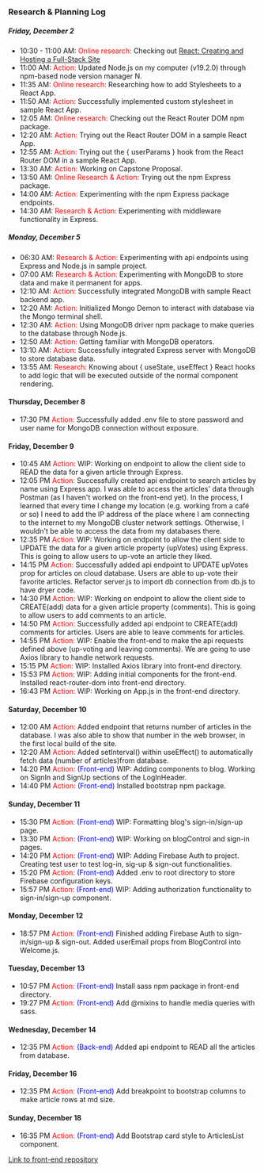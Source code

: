 
### Research & Planning Log

##### Friday, December 2
* 10:30 - 11:00 AM: <span style="color:red">Online research:</span> Checking out [React: Creating and Hosting a Full-Stack Site](https://www.linkedin.com/learning-login/share?account=56745513&forceAccount=false&redirect=https%3A%2F%2Fwww.linkedin.com%2Flearning%2Freact-creating-and-hosting-a-full-stack-site-15153869%3Ftrk%3Dshare_ent_url%26shareId%3DQ%252FAAp11LRy2iIxC%252B9b50Hg%253D%253D)
* 11:00 AM: <span style="color:red">Action:</span> Updated Node.js on my computer (v19.2.0) through npm-based node version manager N.
* 11:35 AM: <span style="color:red">Online research:</span> Researching how to add Stylesheets to a React App.
* 11:50 AM: <span style="color:red">Action:</span> Successfully implemented custom stylesheet in sample React App.
* 12:05 AM: <span style="color:red">Online research:</span> Checking out the React Router DOM npm package.
* 12:20 AM: <span style="color:red">Action:</span> Trying out the React Router DOM in a sample React App.
* 12:55 AM: <span style="color:red">Action:</span> Trying out the { userParams } hook from the React Router DOM in a sample React App.
* 13:30 AM: <span style="color:red">Action:</span> Working on Capstone Proposal.
* 13:50 AM: <span style="color:red">Online Research & Action:</span> Trying out the npm Express package.
* 14:00 AM: <span style="color:red">Action:</span> Experimenting with the npm Express package endpoints.
* 14:30 AM: <span style="color:red">Research & Action:</span> Experimenting with middleware functionality in Express.

##### Monday, December 5
* 06:30 AM: <span style="color:red">Research & Action:</span> Experimenting with api endpoints using Express and Node.js in sample project.
* 07:00 AM: <span style="color:red">Research & Action:</span> Experimenting with MongoDB to store data and make it permanent for apps.
* 12:10 AM: <span style="color:red">Action:</span> Successfully integrated MongoDB with sample React backend app.
* 12:20 AM: <span style="color:red">Action:</span> Initialized Mongo Demon to interact with database via the Mongo terminal shell.
* 12:30 AM: <span style="color:red">Action:</span> Using MongoDB driver npm package to make queries to the database through Node.js.
* 12:50 AM: <span style="color:red">Action:</span> Getting familiar with MongoDB operators.
* 13:10 AM: <span style="color:red">Action:</span> Successfully integrated Express server with MongoDB to store database data.
* 13:55 AM: <span style="color:red">Research:</span> Knowing about { useState, useEffect } React hooks to add logic that will be executed outside of the normal component rendering.

#### Thursday, December 8
* 17:30 PM <span style="color:red">Action:</span> Successfully added .env file to store password and user name for MongoDB connection without exposure.

#### Friday, December 9
* 10:45 AM <span style="color:red">Action:</span> WIP: Working on endpoint to allow the client side to READ the data for a given article through Express.
* 12:05 PM <span style="color:red">Action:</span> Successfully created api endpoint to search articles by name using Express app. I was able to access the articles' data through Postman (as I haven't worked on the front-end yet). 
In the process, I learned that every time I change my location (e.g. working from a café or so) I need to add the IP address of the place where I am connecting to the internet to my MongoDB cluster network settings. Otherwise, I wouldn't be able to access the data from my databases there.
* 12:35 PM <span style="color:red">Action:</span> WIP: Working on endpoint to allow the client side to UPDATE the data for a given article property (upVotes) using Express. This is going to allow users to up-vote an article they liked.
* 14:15 PM <span style="color:red">Action:</span> Successfully added api endpoint to UPDATE upVotes prop for articles on cloud database. Users are able to up-vote their favorite articles. Refactor server.js to import db connection from db.js to have dryer code.
* 14:30 PM <span style="color:red">Action:</span> WIP: Working on endpoint to allow the client side to CREATE(add) data for a given article property (comments). This is going to allow users to add comments to an article.
* 14:50 PM <span style="color:red">Action:</span> Successfully added api endpoint to CREATE(add) comments for articles. Users are able to leave comments for articles.
* 14:55 PM <span style="color:red">Action:</span> WIP: Enable the front-end to make the api requests defined above (up-voting and leaving comments). We are going to use Axios library to handle network requests.
* 15:15 PM <span style="color:red">Action:</span> WIP: Installed Axios library into front-end directory.
* 15:53 PM <span style="color:red">Action:</span> WIP: Adding initial components for the front-end. Installed react-router-dom into front-end directory. 
* 16:43 PM <span style="color:red">Action:</span> WIP: Working on App.js in the front-end directory.

#### Saturday, December 10
* 12:00 AM <span style="color:red">Action:</span> Added endpoint that returns number of articles in the database. I was also able to show that number in the web browser, in the first local build of the site. 
* 12:20 AM <span style="color:red">Action:</span> Added setInterval() within useEffect() to automatically fetch data (number of articles)from database. 
* 14:20 PM <span style="color:red">Action:</span> <span style="color:blue">(Front-end)</span> WIP: Adding components to blog. Working on SignIn and SignUp sections of the LogInHeader. 
* 14:40 PM <span style="color:red">Action:</span> <span style="color:blue">(Front-end)</span> Installed bootstrap npm package.

#### Sunday, December 11
* 15:30 PM <span style="color:red">Action:</span> <span style="color:blue">(Front-end)</span> WIP: Formatting blog's sign-in/sign-up page.
* 13:30 PM <span style="color:red">Action:</span> <span style="color:blue">(Front-end)</span> WIP: Working on blogControl and sign-in pages. 
* 14:20 PM <span style="color:red">Action:</span> <span style="color:blue">(Front-end)</span> WIP: Adding Firebase Auth to project. Creating test user to test log-in, sig-up & sign-out functionalities. 
* 15:20 PM <span style="color:red">Action:</span> <span style="color:blue">(Front-end)</span> Added .env to root directory to store Firebase configuration keys. 
* 15:57 PM <span style="color:red">Action:</span> <span style="color:blue">(Front-end)</span> WIP: Adding authorization functionality to sign-in/sign-up component.

#### Monday, December 12 
* 18:57 PM <span style="color:red">Action:</span> <span style="color:blue">(Front-end)</span> Finished adding Firebase Auth to sign-in/sign-up & sign-out. Added userEmail props from BlogControl into Welcome.js.

#### Tuesday, December 13 
* 10:57 PM <span style="color:red">Action:</span> <span style="color:blue">(Front-end)</span> Install sass npm package in front-end directory.
* 19:27 PM <span style="color:red">Action:</span> <span style="color:blue">(Front-end)</span> Add @mixins to handle media queries with sass.

#### Wednesday, December 14 
* 12:35 PM <span style="color:red">Action:</span> <span style="color:blue">(Back-end)</span> Added api endpoint to READ all the articles from database.
#### Friday, December 16 
* 12:35 PM <span style="color:red">Action:</span> <span style="color:blue">(Front-end)</span> Add breakpoint to bootstrap columns to make article rows at md size.
#### Sunday, December 18 
* 16:35 PM <span style="color:red">Action:</span> <span style="color:blue">(Front-end)</span> Add Bootstrap card style to ArticlesList component.


[Link to front-end repository](https://github.com/curiousmockingbird/blog-front-end.git)